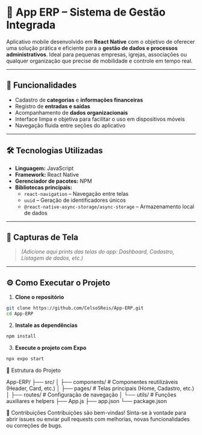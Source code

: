 # 📱 App ERP – Sistema de Gestão Integrada

Aplicativo mobile desenvolvido em **React Native** com o objetivo de oferecer uma solução prática e eficiente para a **gestão de dados e processos administrativos**. Ideal para pequenas empresas, igrejas, associações ou qualquer organização que precise de mobilidade e controle em tempo real.

---

## 🚀 Funcionalidades

- Cadastro de **categorias** e **informações financeiras**
- Registro de **entradas e saídas**
- Acompanhamento de **dados organizacionais**
- Interface limpa e objetiva para facilitar o uso em dispositivos móveis
- Navegação fluida entre seções do aplicativo

---

## 🛠 Tecnologias Utilizadas

- **Linguagem:** JavaScript  
- **Framework:** React Native  
- **Gerenciador de pacotes:** NPM  
- **Bibliotecas principais:**
  - `react-navigation` – Navegação entre telas
  - `uuid` – Geração de identificadores únicos
  - `@react-native-async-storage/async-storage` – Armazenamento local de dados

---

## 📸 Capturas de Tela

> *(Adicione aqui prints das telas do app: Dashboard, Cadastro, Listagem de dados, etc.)*

---

## ⚙️ Como Executar o Projeto

1. **Clone o repositório**
```bash
git clone https://github.com/CelsoSReis/App-ERP.git
cd App-ERP
```
2. **Instale as dependências**

```bash
npm install
```
3. **Execute o projeto com Expo**

```bash
npx expo start
```
📂 Estrutura do Projeto

App-ERP/
├── src/
│   ├── components/       # Componentes reutilizáveis (Header, Card, etc.)
│   ├── pages/            # Telas principais (Home, Cadastro, etc.)
│   ├── routes/           # Configuração de navegação
│   └── utils/            # Funções auxiliares e helpers
├── App.js
├── app.json
└── package.json

🤝 Contribuições
Contribuições são bem-vindas!
Sinta-se à vontade para abrir issues ou enviar pull requests com melhorias, novas funcionalidades ou correções de bugs.
